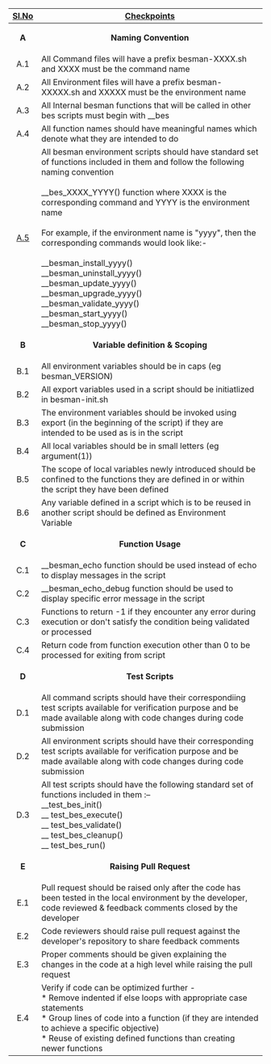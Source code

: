 |     <ins> Sl.No <ins>       |    <ins> Checkpoints <ins>       |
|:----:|-----------|
| **A** | <p align=center>**Naming Convention**</p> |
|A.1|All Command files will have a prefix besman-XXXX.sh and  XXXX must be the command name|
|A.2|All Environment files will have a prefix besman-XXXXX.sh and XXXXX  must be the environment name|
|A.3|All Internal besman functions that will be called in other bes scripts must begin with __bes|
|A.4|All function names should have meaningful names which denote what they are intended to do|
|[A.5](#)|All besman  environment scripts should have standard set of functions included in them and follow the following naming convention <br> <br>__bes_XXXX_YYYY() function  where XXXX is the corresponding command and YYYY is the environment name <br> <br> For example, if the environment name is "yyyy", then the corresponding commands would look like:- <br> <br> __besman_install_yyyy() <br> __besman_uninstall_yyyy() <br> __besman_update_yyyy() <br> __besman_upgrade_yyyy() <br> __besman_validate_yyyy() <br> __besman_start_yyyy() <br> __besman_stop_yyyy()     
| **B** | <p align=center>**Variable definition & Scoping**</p> |
|B.1|All environment variables should be in caps (eg besman_VERSION)|
|B.2|All export variables used in a script should be initiatlized in besman-init.sh|
|B.3|The environment variables should be invoked using export (in the beginning of the script) if they are intended to be used as is in the script|
|B.4|All local variables should be in small letters (eg argument(1))|
|B.5|The scope of local variables newly introduced should be confined to the functions they are defined in or within the script they have been defined|
|B.6|Any variable defined in a script which is to be reused in another script should be defined as Environment Variable|
| **C** | <p align=center>**Function Usage**</p> |
|C.1| __besman_echo function should be used instead of echo to display messages in the script|
|C.2| __besman_echo_debug function should be used to display specific error message in the script|
|C.3|Functions to return -1 if they encounter any error during execution or don't satisfy the condition being validated or processed|
|C.4|Return code from function execution other than 0 to be processed for exiting from script|
| **D** | <p align=center>**Test Scripts**</p> |
|D.1|All command scripts should have their correspondiing test scripts available for verification purpose and be made available along with code changes during code submission|
|D.2|All environment scripts should have their corresponding test scripts available for verification purpose and be made available along with code changes during code submission|
|D.3|All test scripts should have the following standard set of functions included in them :– <br> __test_bes_init() <br> __ test_bes_execute() <br> __ test_bes_validate() <br> __ test_bes_cleanup() <br> __ test_bes_run()|
|**E**| <p align=center>**Raising Pull Request**</p> |
|E.1|Pull request should be raised only after the code has been tested in the local environment by the developer, code reviewed & feedback comments closed by the developer|
|E.2|Code reviewers should raise pull request against the developer's repository to share feedback comments|
|E.3|Proper comments should be given explaining the changes in the code at a high level while raising the pull request|
|E.4|Verify if code can be optimized further - <br> * Remove indented if else loops with appropriate case statements <br> * Group lines of code into a function (if they are intended to achieve a specific objective) <br> * Reuse of existing defined functions than creating newer functions|
     
     
     
    
    

